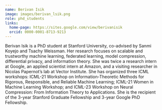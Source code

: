 ```yaml
---
name: Berivan Isik
image: images/berivan_lsik.png
role: phd_students
links:
  home-page: https://sites.google.com/view/berivanisik
  orcid: 0000-0001-8713-9213
---
```


Berivan Isik is a PhD student at Stanford University, co-advised by Sanmi Koyejo and Tsachy Weissman. Her research focuses on scalable and trustworthy machine learning, federated learning, model compression, differential privacy, and information theory. She was twice a research intern at Google, an applied scientist intern at Amazon, and a visiting researcher in Nicolas Papernot’s lab at Vector Institute. She has organized three ICML workshops: ICML-21 Workshop on Information-Theoretic Methods for Rigorous, Responsible, and Reliable Machine Learning; ICML-21 Women in Machine Learning Workshop; and ICML-23 Workshop on Neural Compression: From Information Theory to Applications. She is the recipient of the 3-year Stanford Graduate Fellowship and 3-year Google PhD Fellowship.
